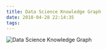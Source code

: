 ```yaml
---
title: Data Science Knowledge Graph
date: 2018-04-28 22:14:35
tags:
---
```


![Data Science Knowledge Graph](https://lh3.googleusercontent.com/PaL3N0gWfSLt1IR1jx7U5B9KTz9ydmD_grlmUriDrb7fM6LjKwwCJZFikXKa7HtuWEclbv5r2WSwRAQ4TRmNq_CahSIdFSUpXyGWu3wbpcV_QebM6-LADliyAg2gGVHLhxiT6r6_lBX0uZpwCQ_j7MdrfybeMbzUVYosTgK5ZvwBqyq_Tdbiak7llZ0TyDA34oeguTuPWCD_R7tJeTsEDR-HIs_ivQcYVOW2GJ-1vOJHHLzYEzJHXA9nEeDYSgyXYcOBksNAe1REeDdLyYPBlCDZ6VmNyIBTIMplUCcMua19C9iU7yuJu6sO3CK7p8_B5V-oht_BvN8Q2nSUXS8FqH-EgPNCOOIuXdzAxPV8adge7fHIkc7yTHK8nVhPdoCOtMwriK33hO6vwltRBx1wBMQFVkpfHe59vpdU3ZTBdXmY3AUPgHvN6bKWHjeKyKsxKy-sBw5nl7JRivdUCfIPFm3Ix9h1R8mdaIPqtqhZZ5r4RdyZeeK2QpRYzRnKcdeffH7rZUWzqplaHvxMMeZYLEHpHeSAHAfmLuoco4Sj38LsUdKv2ufmwBbK9B9rg9UYPbKeh8Ihz7yPD_07pNybK3uY2nwZfc3nA0cZT2zp=s4096-no "Data Science Knowledge Graph")
